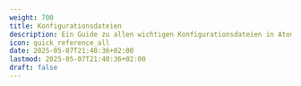 ```yaml
---
weight: 700
title: Konfigurationsdateien
description: Ein Guide zu allen wichtigen Konfigurationsdateien in Atomic Cloud.
icon: quick_reference_all
date: 2025-05-07T21:40:36+02:00
lastmod: 2025-05-07T21:40:36+02:00
draft: false
---
```

